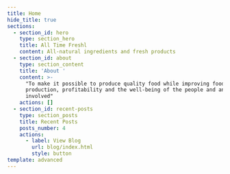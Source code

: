 ```yaml
---
title: Home
hide_title: true
sections:
  - section_id: hero
    type: section_hero
    title: All Time Freshl
    content: All-natural ingredients and fresh products
  - section_id: about
    type: section_content
    title: 'About '
    content: >-
      "To make it possible to produce quality food while improving food
      production, profitability and the well-being of the people and animals
      involved"
    actions: []
  - section_id: recent-posts
    type: section_posts
    title: Recent Posts
    posts_number: 4
    actions:
      - label: View Blog
        url: blog/index.html
        style: button
template: advanced
---
```

